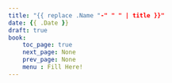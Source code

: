 ```yaml
---
title: "{{ replace .Name "-" " " | title }}"
date: {{ .Date }}
draft: true
book:
    toc_page: true
    next_page: None
    prev_page: None
    menu : Fill Here!
---
```


